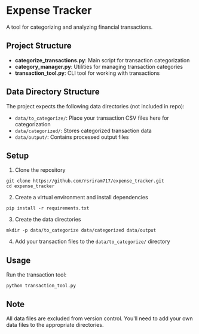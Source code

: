 # Expense Tracker

A tool for categorizing and analyzing financial transactions.

## Project Structure

- **categorize_transactions.py**: Main script for transaction categorization
- **category_manager.py**: Utilities for managing transaction categories
- **transaction_tool.py**: CLI tool for working with transactions

## Data Directory Structure

The project expects the following data directories (not included in repo):

- `data/to_categorize/`: Place your transaction CSV files here for categorization
- `data/categorized/`: Stores categorized transaction data
- `data/output/`: Contains processed output files

## Setup

1. Clone the repository
```
git clone https://github.com/rsriram717/expense_tracker.git
cd expense_tracker
```

2. Create a virtual environment and install dependencies
```
pip install -r requirements.txt
```

3. Create the data directories
```
mkdir -p data/to_categorize data/categorized data/output
```

4. Add your transaction files to the `data/to_categorize/` directory

## Usage

Run the transaction tool:
```
python transaction_tool.py
```

## Note

All data files are excluded from version control. You'll need to add your own data files to the appropriate directories. 